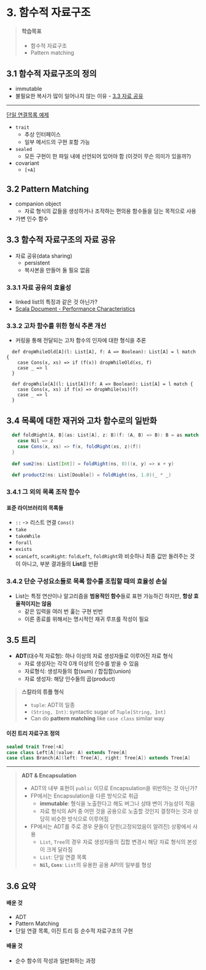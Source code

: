 # 3. 함수적 자료구조 

> #### 학습목표 
> - 함수적 자료구조
> - Pattern matching

## 3.1 함수적 자료구조의 정의 
- immutable 
- 불필요한 복사가 많이 일어나지 않는 이유 - [3.3 자료 공유]()

--- 
[단일 연결목록 예제]() 

- `trait`
  - 추상 인터페이스
  - 일부 메서드의 구현 포함 가능 
- `sealed`
  - 모든 구현이 한 파일 내에 선언되어 있어야 함 (이것이 무슨 의미가 있을까?)
- covariant
  - `[+A]`


## 3.2 Pattern Matching
- companion object
  - 자료 형식의 값들을 생성하거나 조작하는 편의용 함수들을 담는 목적으로 사용
- 가변 인수 함수


## 3.3 함수적 자료구조의 자료 공유 
- 자료 공유(data sharing)
  - persistent
  - 복사본을 만들어 둘 필요 없음 
  
### 3.3.1 자료 공유의 효율성   
- linked list의 특징과 같은 것 아닌가?
- [Scala Document - Performance Characteristics](http://docs.scala-lang.org/overviews/collections/performance-characteristics.html)

### 3.3.2 고차 함수를 위한 형식 추론 개선 
- 커링을 통해 전달되는 고차 함수의 인자에 대한 형식을 추론

```
  def dropWhileOld[A](l: List[A], f: A => Boolean): List[A] = l match {
    case Cons(x, xs) => if (f(x)) dropWhileOld(xs, f) 
    case _ => l
  }

  def dropWhile[A](l: List[A])(f: A => Boolean): List[A] = l match {
    case Cons(x, xs) if f(x) => dropWhile(xs)(f)
    case _ => l
  }
```
 
## 3.4 목록에 대한 재귀와 고차 함수로의 일반화 
```scala
  def foldRight[A, B](as: List[A], z: B)(f: (A, B) => B): B = as match {
    case Nil => z
    case Cons(x, xs) => f(x, foldRight(xs, z)(f))
  }
  
  def sum2(ns: List[Int]) = foldRight(ns, 0)((x, y) => x + y)
  
  def product2(ns: List[Double]) = foldRight(ns, 1.0)(_ * _)
```

### 3.4.1 그 외의 목록 조작 함수

#### 표준 라이브러리의 목록들 
- `::` -> 리스트 연결 `Cons()`
- `take`
- `takeWhile`
- `forall`
- `exists`
- `scanLeft`, `scanRight`: `foldLeft`, `foldRight`와 비슷하나 최종 값만 돌려주는 것이 아니고, 부분 결과들의 **List**를 반환

### 3.4.2 단순 구성요소들로 목록 함수를 조립할 때의 효율성 손실 
- List는 특정 연산이나 알고리즘을 **범용적인 함수**들로 표현 가능하긴 하지만, **항상 효율적이지는 않음** 
  - 같은 입력을 여러 번 훑는 구현 빈번
  - 이른 종료를 위해서는 명시적인 재귀 루프를 작성이 필요 

## 3.5 트리 
- **ADT**(대수적 자료형): 하나 이상의 자료 생성자들로 이루어진 자료 형식 
  - 자료 생성자는 각각 0개 이상의 인수를 받을 수 있음 
  - 자료형식: 생성자들의 합(sum) / 합집합(union)
  - 자료 생성자: 해당 인수들의 곱(product)
  
> **스칼라의 튜플 형식**
> - `tuple`: ADT의 일종 
> - `(String, Int)`: syntactic sugar of `Tuple[String, Int]`
> - Can do **pattern matching** like `case class` similar way
 

#### 이진 트리 자료구조 정의 
```scala
sealed trait Tree[+A]
case class Left[A](value: A) extends Tree[A]
case class Branch[A](left: Tree[A], right: Tree[A]) extends Tree[A]
```
---

> **ADT & Encapsulation**
> - ADT의 내부 표현이 `public` 이므로 Encapsulation을 위반하는 것 아닌가?
> - FP에서는 Encapsulation을 다른 방식으로 취급 
>   - **immutable**: 형식을 노출한다고 해도 버그나 상태 변이 가능성이 적음
>   - 자료 형식의 API 중 어떤 것을 공용으로 노출할 것인지 결정하는 것과 상당히 비슷한 방식으로 이루어짐 
> - FP에서는 ADT를 주로 경우 문들이 닫힌(고정되었음이 알려진) 상황에서 사용 
>   - `List`, `Tree`의 경우 자료 생성자들의 집합 변경시 해당 자료 형식의 본성이 크게 달라짐
>   - `List`: 단일 연결 목록 
>   - **`Nil`, `Cons`**: `List`의 유용한 공용 API의 일부를 형성 


## 3.6 요약
#### 배운 것
- ADT
- Pattern Matching
- 단일 연결 목록, 이진 트리 등 순수적 자료구조의 구현 

#### 배울 것 
- 순수 함수의 작성과 일반화하는 과정 